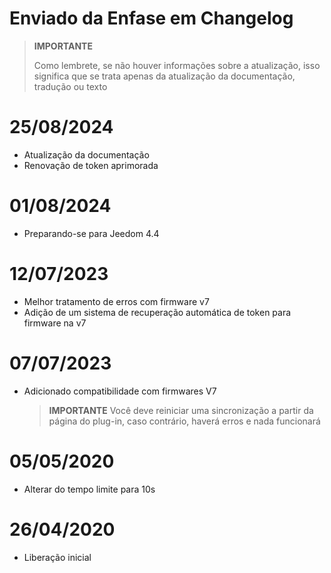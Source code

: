 # Enviado da Enfase em Changelog

>**IMPORTANTE**
>
>Como lembrete, se não houver informações sobre a atualização, isso significa que se trata apenas da atualização da documentação, tradução ou texto

# 25/08/2024

- Atualização da documentação
- Renovação de token aprimorada

# 01/08/2024

- Preparando-se para Jeedom 4.4

# 12/07/2023

- Melhor tratamento de erros com firmware v7
- Adição de um sistema de recuperação automática de token para firmware na v7

# 07/07/2023

- Adicionado compatibilidade com firmwares V7

  >**IMPORTANTE**
  > Você deve reiniciar uma sincronização a partir da página do plug-in, caso contrário, haverá erros e nada funcionará

# 05/05/2020

- Alterar do tempo limite para 10s

# 26/04/2020

- Liberação inicial
